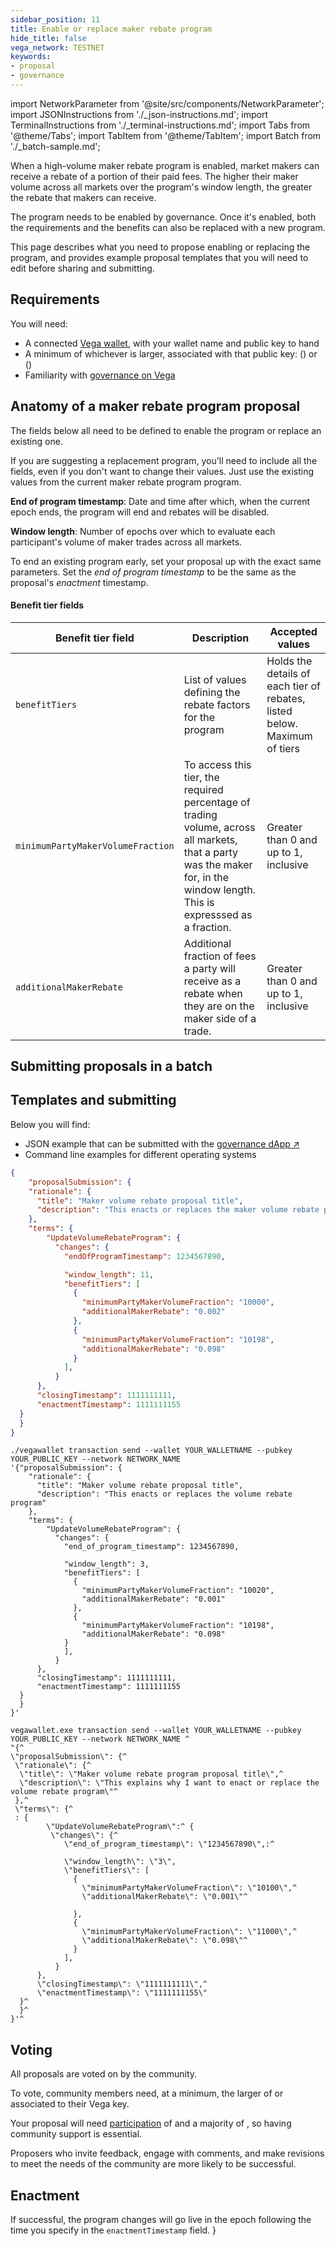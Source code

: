 ```yaml
---
sidebar_position: 11
title: Enable or replace maker rebate program
hide_title: false
vega_network: TESTNET
keywords:
- proposal
- governance
---
```


import NetworkParameter from '@site/src/components/NetworkParameter';
import JSONInstructions from './_json-instructions.md';
import TerminalInstructions from './_terminal-instructions.md';
import Tabs from '@theme/Tabs';
import TabItem from '@theme/TabItem';
import Batch from './_batch-sample.md';

When a high-volume maker rebate program is enabled, market makers can receive a rebate of a portion of their paid fees. The higher their maker volume across all markets over the program's window length, the greater the rebate that makers can receive.

The program needs to be enabled by governance. Once it's enabled, both the requirements and the benefits can also be replaced with a new program.

This page describes what you need to propose enabling or replacing the program, and provides example proposal templates that you will need to edit before sharing and submitting.

## Requirements

You will need:
* A connected [Vega wallet](../../tools/vega-wallet/index.md), with your wallet name and public key to hand
* A minimum of whichever is larger, associated with that public key: <NetworkParameter frontMatter={frontMatter} param="governance.proposal.VolumeRebateProgram.minProposerBalance" hideValue={true}/> (<NetworkParameter frontMatter={frontMatter} param="governance.proposal.VolumeRebateProgram.minProposerBalance" hideName={true} formatter="governanceToken" suffix="tokens"/>) or <NetworkParameter frontMatter={frontMatter} param="spam.protection.proposal.min.tokens" hideValue={true}/> (<NetworkParameter frontMatter={frontMatter} param="spam.protection.proposal.min.tokens" hideName={true} formatter="governanceToken"  formatter="governanceToken" suffix="tokens"/>)
* Familiarity with [governance on Vega](../../concepts/governance/index.md)

## Anatomy of a maker rebate program proposal
The fields below all need to be defined to enable the program or replace an existing one. 

If you are suggesting a replacement program, you'll need to include all the fields, even if you don't want to change their values. Just use the existing values from the current maker rebate program program.

**End of program timestamp**: Date and time after which, when the current epoch ends, the program will end and rebates will be disabled.

**Window length**: Number of epochs over which to evaluate each participant's volume of maker trades across all markets.

To end an existing program early, set your proposal up with the exact same parameters. Set the *end of program timestamp* to be the same as the proposal's *enactment* timestamp. 

#### Benefit tier fields

| Benefit tier field | Description | Accepted values |
| ----------- | ----------- | ----------- |
| `benefitTiers` | List of values defining the rebate factors for the program | Holds the details of each tier of rebates, listed below. Maximum of <NetworkParameter frontMatter={frontMatter} param="volumeRebateProgram.maxBenefitTiers" hideName={true}/> tiers |
| `minimumPartyMakerVolumeFraction` | To access this tier, the required percentage of trading volume, across all markets, that a party was the maker for, in the window length. This is expresssed as a fraction. |  Greater than 0 and up to 1, inclusive |
| `additionalMakerRebate` | Additional fraction of fees a party will receive as a rebate when they are on the maker side of a trade. | Greater than 0 and up to 1, inclusive |

## Submitting proposals in a batch

<Batch />

## Templates and submitting

Below you will find: 
* JSON example that can be submitted with the [governance dApp ↗](https://governance.fairground.wtf/proposals/propose/raw)
* Command line examples for different operating systems

<Tabs groupId="UpdateVolumeRebateProgram">
<TabItem value="json" label="Governance dApp (JSON)">
<JSONInstructions />

```json
{
    "proposalSubmission": {
    "rationale": {
      "title": "Maker volume rebate proposal title",
      "description": "This enacts or replaces the maker volume rebate program"
    },
    "terms": {
        "UpdateVolumeRebateProgram": {
          "changes": {
            "endOfProgramTimestamp": 1234567890,

            "window_length": 11,
            "benefitTiers": [
              {
                "minimumPartyMakerVolumeFraction": "10000",
                "additionalMakerRebate": "0.002"
              },
              {
                "minimumPartyMakerVolumeFraction": "10198",
                "additionalMakerRebate": "0.098"
              }
            ],
          }
      },
      "closingTimestamp": 1111111111,
      "enactmentTimestamp": 1111111155
  }
  }
}
```  
</TabItem>

<TabItem value="cmd-linux-osx" label="Command line (Linux / OSX)">
<TerminalInstructions />

```
./vegawallet transaction send --wallet YOUR_WALLETNAME --pubkey YOUR_PUBLIC_KEY --network NETWORK_NAME 
'{"proposalSubmission": {
    "rationale": {
      "title": "Maker volume rebate proposal title",
      "description": "This enacts or replaces the volume rebate program"
    },
    "terms": {
        "UpdateVolumeRebateProgram": {
          "changes": {
            "end_of_program_timestamp": 1234567890,

            "window_length": 3,
            "benefitTiers": [
              {
                "minimumPartyMakerVolumeFraction": "10020",
                "additionalMakerRebate": "0.001"
              },
              {
                "minimumPartyMakerVolumeFraction": "10198",
                "additionalMakerRebate": "0.098"
            }
            ],
          }
      },
      "closingTimestamp": 1111111111,
      "enactmentTimestamp": 1111111155
  }
  }
}'
```

</TabItem>
<TabItem value="cmd-windows" label="Command line (Windows)">
<TerminalInstructions />

```
vegawallet.exe transaction send --wallet YOUR_WALLETNAME --pubkey YOUR_PUBLIC_KEY --network NETWORK_NAME ^
"{^
\"proposalSubmission\": {^
 \"rationale\": {^
  \"title\": \"Maker volume rebate program proposal title\",^
  \"description\": \"This explains why I want to enact or replace the volume rebate program\"^
 },^
 \"terms\": {^
 : {
        \"UpdateVolumeRebateProgram\":^ {
         \"changes\": {^
            \"end_of_program_timestamp\": \"1234567890\",:^

            \"window_length\": \"3\",
            \"benefitTiers\": [
              {
                \"minimumPartyMakerVolumeFraction\": \"10100\",^
                \"additionalMakerRebate\": \"0.001\"^

              },
              {
                \"minimumPartyMakerVolumeFraction\": \"11000\",^
                \"additionalMakerRebate\": \"0.098\"^
              }
            ],
          }
      },
      \"closingTimestamp\": \"1111111111\",^
      \"enactmentTimestamp\": \"1111111155\"
  }^
  }^
}'^
```
</TabItem>
</Tabs>

## Voting
All proposals are voted on by the community. 

<!--
Building support is down to you. Share your proposal in the [_Governance_ section ↗](https://community.vega.xyz/c/governance) on the Vega community forum. You may also wish to share on [Discord ↗](https://vega.xyz/discord).
-->

To vote, community members need, at a minimum, the larger of <NetworkParameter frontMatter={frontMatter} param="governance.proposal.VolumeRebateProgram.minVoterBalance" formatter="governanceToken" suffix="tokens" hideName={true} /> or <NetworkParameter frontMatter={frontMatter} formatter="governanceToken" param="spam.protection.voting.min.tokens" suffix="tokens" hideName={true} /> associated to their Vega key.

Your proposal will need [participation](../../concepts/governance/lifecycle.md#how-the-outcome-is-calculated) of <NetworkParameter frontMatter={frontMatter} param="governance.proposal.VolumeRebateProgram.requiredParticipation" formatter="percent" hideName={true} /> and a majority of <NetworkParameter frontMatter={frontMatter} param="governance.proposal.VolumeRebateProgram.requiredMajority" formatter="percent" hideName={true} />, so having community support is essential. 

Proposers who invite feedback, engage with comments, and make revisions to meet the needs of the community are more likely to be successful.

## Enactment
If successful, the program changes will go live in the epoch following the time you specify in the `enactmentTimestamp` field.
}